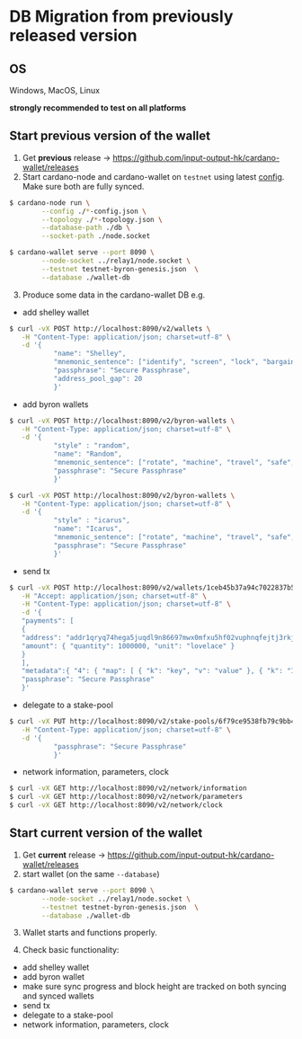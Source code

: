 # DB Migration from previously released version

## OS

Windows, MacOS, Linux

**strongly recommended to test on all platforms**

## Start previous version of the wallet

1. Get **previous** release -> https://github.com/input-output-hk/cardano-wallet/releases
2. Start cardano-node and cardano-wallet on `testnet` using latest [config](https://hydra.iohk.io/build/4547830/download/1/index.html). Make sure both are fully synced.

```bash
$ cardano-node run \
		--config ./*-config.json \
		--topology ./*-topology.json \
		--database-path ./db \
		--socket-path ./node.socket

$ cardano-wallet serve --port 8090 \
		--node-socket ../relay1/node.socket \
		--testnet testnet-byron-genesis.json  \
		--database ./wallet-db
```

3. Produce some data in the cardano-wallet DB e.g.
 - add shelley wallet
 ```bash
$ curl -vX POST http://localhost:8090/v2/wallets \
	-H "Content-Type: application/json; charset=utf-8" \
	-d '{
			"name": "Shelley",
			"mnemonic_sentence": ["identify", "screen", "lock", "bargain", "inch", "drop", "canyon", "flock", "dry", "zone", "wash", "argue", "system", "glory", "light"],
			"passphrase": "Secure Passphrase",
			"address_pool_gap": 20
			}'
 ```

 - add byron wallets
 ```bash
$ curl -vX POST http://localhost:8090/v2/byron-wallets \
	-H "Content-Type: application/json; charset=utf-8" \
	-d '{
			"style" : "random",
			"name": "Random",
			"mnemonic_sentence": ["rotate", "machine", "travel", "safe", "expire", "leopard", "wink", "vault", "borrow", "digital", "wisdom", "harsh"],
			"passphrase": "Secure Passphrase"
			}'

$ curl -vX POST http://localhost:8090/v2/byron-wallets \
	-H "Content-Type: application/json; charset=utf-8" \
	-d '{
			"style" : "icarus",
			"name": "Icarus",
			"mnemonic_sentence": ["rotate", "machine", "travel", "safe", "expire", "leopard", "wink", "vault", "borrow", "digital", "wisdom", "harsh"],
			"passphrase": "Secure Passphrase"
			}'
 ```
 - send tx
 ```bash
$ curl -vX POST http://localhost:8090/v2/wallets/1ceb45b37a94c7022837b5ca14045f11a5927c65/transactions \
	-H "Accept: application/json; charset=utf-8" \
	-H "Content-Type: application/json; charset=utf-8" \
	-d '{
	"payments": [
	{
	"address": "addr1qryq74hega5juqdl9n86697mwx0mfxu5hf02vuphnqfejtj3rkjw6sd4xtj3ka2c0wsvul94apvycmhy3lr2dmne6w8seyfa3d",
	"amount": { "quantity": 1000000, "unit": "lovelace" }
	}
	],
	"metadata":{ "4": { "map": [ { "k": "key", "v": "value" }, { "k": "14", "v": 42 } ] } },
	"passphrase": "Secure Passphrase"
	}'
 ```
 - delegate to a stake-pool
 ```bash
$ curl -vX PUT http://localhost:8090/v2/stake-pools/6f79ce9538fb79c9bb4ccd7a290eb58a878188b92fb97a93c44922baf68abb7d/wallets/617963656a409b8a6828dc3a09001de22af90400 \
	-H "Content-Type: application/json; charset=utf-8" \
	-d '{
			"passphrase": "Secure Passphrase"
			}'
 ```
 - network information, parameters, clock
 ```bash
$ curl -vX GET http://localhost:8090/v2/network/information
$ curl -vX GET http://localhost:8090/v2/network/parameters
$ curl -vX GET http://localhost:8090/v2/network/clock
 ```

## Start current version of the wallet

1. Get **current** release -> https://github.com/input-output-hk/cardano-wallet/releases
2. start wallet (on the same `--database`)

```bash
$ cardano-wallet serve --port 8090 \
		--node-socket ../relay1/node.socket \
		--testnet testnet-byron-genesis.json  \
		--database ./wallet-db
```

3. Wallet starts and functions properly.

4. Check basic functionality:
 - add shelley wallet
 - add byron wallet
 - make sure sync progress and block height are tracked on both syncing and synced wallets
 - send tx
 - delegate to a stake-pool
 - network information, parameters, clock
